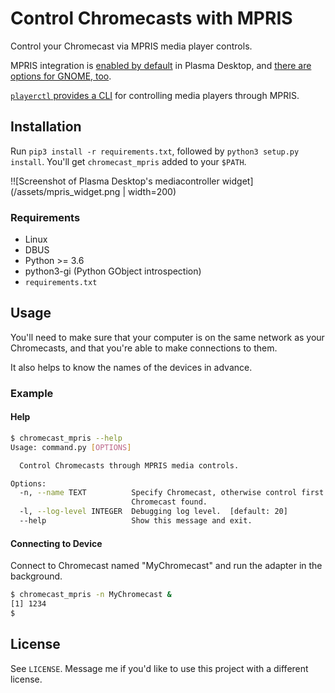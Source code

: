 # Control Chromecasts with MPRIS
Control your Chromecast via MPRIS media player controls. 

MPRIS integration is [enabled by default](https://github.com/KDE/plasma-workspace/tree/master/applets/mediacontroller) in Plasma Desktop, and [there are options for GNOME, too](https://extensions.gnome.org/extension/1379/mpris-indicator-button/).

[`playerctl` provides a CLI](https://github.com/altdesktop/playerctl) for controlling media players through MPRIS.

## Installation

Run `pip3 install -r requirements.txt`, followed by `python3 setup.py install`. 
You'll get `chromecast_mpris` added to your `$PATH`.

!![Screenshot of Plasma Desktop's mediacontroller widget](/assets/mpris_widget.png | width=200)

### Requirements
 - Linux
 - DBUS
 - Python >= 3.6
 - python3-gi (Python GObject introspection)
 - `requirements.txt`
 

## Usage
You'll need to make sure that your computer is on the same network as your Chromecasts, and that you're able to make connections to them. 

It also helps to know the names of the devices in advance.

### Example
#### Help
```bash
$ chromecast_mpris --help
Usage: command.py [OPTIONS]

  Control Chromecasts through MPRIS media controls.

Options:
  -n, --name TEXT          Specify Chromecast, otherwise control first
                           Chromecast found.
  -l, --log-level INTEGER  Debugging log level.  [default: 20]
  --help                   Show this message and exit.
```

#### Connecting to Device
Connect to Chromecast named "MyChromecast" and run the adapter in the background.
```bash
$ chromecast_mpris -n MyChromecast &
[1] 1234
$
```

## License
See `LICENSE`. Message me if you'd like to use this project with a different license.